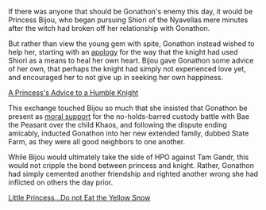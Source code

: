 <!-- title: Good Neighbors -->

If there was anyone that should be Gonathon's enemy this day, it would be Princess Bijou, who began pursuing Shiori of the Nyavellas mere minutes after the witch had broken off her relationship with Gonathon. 

But rather than view the young gem with spite, Gonathon instead wished to help her, starting with an [apology](https://youtu.be/alQr5XqoUPs?t=8142) for the way that the knight had used Shiori as a means to heal her own heart. Bijou gave Gonathon some advice of her own, that perhaps the knight had simply not experienced love yet, and encouraged her to not give up in seeking her own happiness. 

[A Princess's Advice to a Humble Knight](#embed:https://youtu.be/alQr5XqoUPs?t=8282)

This exchange touched Bijou so much that she insisted that Gonathon be present as [moral support](https://youtu.be/alQr5XqoUPs?t=11861) for the no-holds-barred custody battle with Bae the Peasant over the child Khaos, and following the dispute ending amicably, inducted Gonathon into her new extended family, dubbed State Farm, as they were all good neighbors to one another.

While Bijou would ultimately take the side of HPO against Tam Gandr, this would not cripple the bond between princess and knight. Rather, Gonathon had simply cemented another friendship and righted another wrong she had inflicted on others the day prior. 

[Little Princess...Do not Eat the Yellow Snow](#embed:https://youtu.be/alQr5XqoUPs?t=11794)
